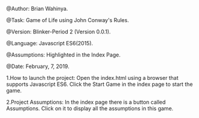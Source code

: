 @Author:  Brian Wahinya.
  
@Task:    Game of Life using John Conway's Rules.
  
@Version: Blinker-Period 2 (Version 0.0.1).
  
@Language: Javascript ES6(2015).
  
@Assumptions: Highlighted in the Index Page.
  
@Date:    February, 7, 2019.


1.How to launch the project:
Open the index.html using a browser that supports Javascript ES6.
Click the Start Game in the index page to start the game.

2.Project Assumptions:
In the index page there is a button called Assumptions.
Click on it to display all the assumptions in this game.